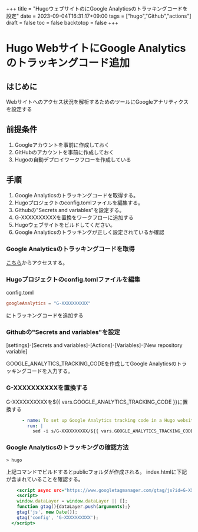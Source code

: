 +++
title = "HugoウェブサイトのにGoogle Analyticsのトラッキングコードを設定"
date = 2023-09-04T16:31:17+09:00
tags = ["hugo","Github","actions"]
draft = false
toc = false
backtotop = false
+++

# Hugo WebサイトにGoogle Analyticsのトラッキングコード追加

## はじめに
Webサイトへのアクセス状況を解析するためのツールにGoogleアナリティクスを設定する

## 前提条件

1. Googleアカウントを事前に作成しておく
1. GitHubのアカウントを事前に作成しておく
1. Hugoの自動デプロイワークフローを作成している

## 手順
1. Google Analyticsのトラッキングコードを取得する。
1. Hugoプロジェクトのconfig.tomlファイルを編集する。
1. Githubの"Secrets and variables"を設定する。
1. G-XXXXXXXXXXを置換をワークフローに追加する
1. Hugoウェブサイトをビルドしてください。
1. Google Analyticsのトラッキングが正しく設定されているか確認


### Google Analyticsのトラッキングコードを取得

[こちら](https://analytics.google.com/analytics/web/provision/#/provision)からアクセスする。

### Hugoプロジェクトのconfig.tomlファイルを編集

config.toml
``` toml:config.toml
googleAnalytics = "G-XXXXXXXXXX"
```

にトラッキングコードを追加する

### **Githubの"Secrets and variables"を設定**

[settings]-[Secrets and variables]-[Actions]-[Variables]-[New repository variable]

GOOGLE_ANALYTICS_TRACKING_CODEを作成してGoogle Analyticsのトラッキングコードを入力する。

### **G-XXXXXXXXXXを置換する**

G-XXXXXXXXXXを${{ vars.GOOGLE_ANALYTICS_TRACKING_CODE }}に置換する

``` yaml
      - name: To set up Google Analytics tracking code in a Hugo website's config.toml file.
        run: |
          sed -i s/G-XXXXXXXXXX/${{ vars.GOOGLE_ANALYTICS_TRACKING_CODE }}/ config.toml
```

### **Google Analyticsのトラッキングの確認方法**

```
> hugo
```
上記コマンドでビルドするとpublicフォルダが作成される。
index.htmlに下記が含まれていることを確認する。

``` html:index.html
    <script async src="https://www.googletagmanager.com/gtag/js?id=G-XXXXXXXXXX"></script>
    <script>
    window.dataLayer = window.dataLayer || [];
    function gtag(){dataLayer.push(arguments);}
    gtag('js', new Date());
    gtag('config', 'G-XXXXXXXXXX');
  </script>
```

